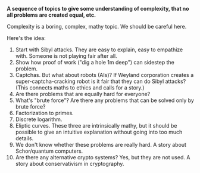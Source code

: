 **A sequence of topics to give some understanding of complexity, that no all problems are created equal, etc.**

Complexity is a boring, complex, mathy topic. We should be careful here.

Here's the idea:

1. Start with Sibyl attacks. They are easy to explain, easy to empathize with. Someone is not playing fair after all.
2. Show how proof of work ("dig a hole 1m deep") can sidestep the problem.
3. Captchas. But what about robots (AIs)? If Weyland corporation creates a super-captcha-cracking robot is it fair that they can do Sibyl attacks? (This connects maths to ethics and calls for a story.)
4. Are there problems that are equally hard for everyone?
5. What's "brute force"? Are there any problems that can be solved only by brute force?
6. Factorization to primes.
7. Discrete logarithm.
8. Eliptic curves. These three are intrinsically mathy, but it should be possible to give an intuitive explanation without going into too much details.
9. We don't know whether these problems are really hard. A story about Schor/quantum computers.
10. Are there any alternative crypto systems? Yes, but they are not used. A story about conservativism in cryptography.
